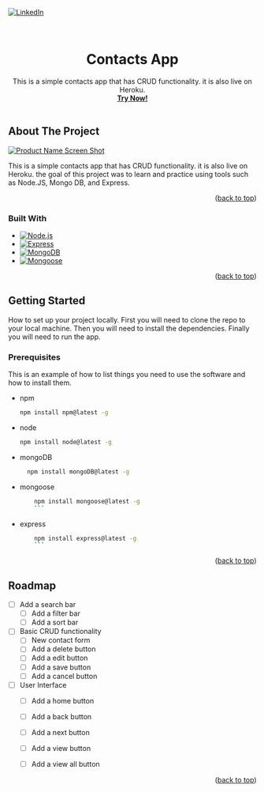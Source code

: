 
<a name="readme-top"></a>

[![LinkedIn][linkedin-shield]][linkedin-url]




<br />
<div align="center">
  <!-- <a href="https://github.com/github_username/repo_name">
    <img src="images/logo.png" alt="Logo" width="80" height="80">
  </a> -->

<h1 align="center">Contacts App</h3>

  <p align="center">
    This is a simple contacts app that has CRUD functionality. it is also live on Heroku.
    <br />
    <a href=heruco link ><strong>Try Now!</strong></a>
    <br />
    <br />
    <!-- <a href= tbd>View Demo</a>
    ·
    <a href=tbd>Report Bug</a>
    ·
    <a href=tbd>Request Feature</a> -->
  </p>
</div>




<!-- <details>
  <summary>Table of Contents</summary>
  <ol>
    <li>
      <a href="#about-the-project">About The Project</a>
      <ul>
        <li><a href="#built-with">Built With</a></li>
      </ul>
    </li>
    <li>
      <a href="#getting-started">Getting Started</a>
      <ul>
        <li><a href="#prerequisites">Prerequisites</a></li>
        <li><a href="#installation">Installation</a></li>
      </ul>
    </li>
    <li><a href="#usage">Usage</a></li>
    <li><a href="#roadmap">Roadmap</a></li>
    <li><a href="#contributing">Contributing</a></li>
    <li><a href="#license">License</a></li>
    <li><a href="#contact">Contact</a></li>
    <li><a href="#acknowledgments">Acknowledgments</a></li>
  </ol>
</details> -->



<!-- ABOUT THE PROJECT -->
## About The Project

[![Product Name Screen Shot][product-screenshot]](https://example.com)

This is a simple contacts app that has CRUD functionality. it is also live on Heroku. the goal of this project was to learn and practice using tools such as Node.JS, Mongo DB, and Express.  

<p align="right">(<a href="#readme-top">back to top</a>)</p>



### Built With

* [![Node.js](https://img.shields.io/badge/-Node.js-black?style=flat-square&logo=Node.js)](https://nodejs.org/en/)
* [![Express](https://img.shields.io/badge/-Express-black?style=flat-square&logo=Express)](https://expressjs.com/)
* [![MongoDB](https://img.shields.io/badge/-MongoDB-black?style=flat-square&logo=MongoDB)](https://www.mongodb.com/)
* [![Mongoose](https://img.shields.io/badge/-Mongoose-black?style=flat-square&logo=Mongoose)](https://mongoosejs.com/)

<p align="right">(<a href="#readme-top">back to top</a>)</p>



<!-- GETTING STARTED -->
## Getting Started

How to set up your project locally.
 First you will need to clone the repo to your local machine. Then you will need to install the dependencies. Finally you will need to run the app.
### Prerequisites

This is an example of how to list things you need to use the software and how to install them.
* npm
  ```sh
  npm install npm@latest -g
  ```
* node
  ```sh
  npm install node@latest -g
  ```
* mongoDB
  ```sh
    npm install mongoDB@latest -g
    ```
* mongoose
    ```sh
        npm install mongoose@latest -g
        ```
* express
    ```sh
        npm install express@latest -g
        ``` 
<p align="right">(<a href="#readme-top">back to top</a>)</p>

    
<!-- ### Installation

1. Get a free API Key at [https://example.com](https://example.com)
2. Clone the repo
   ```sh
   git clone https://github.com/github_username/repo_name.git
   ```
3. Install NPM packages
   ```sh
   npm install
   ```
4. Enter your API in `config.js`
   ```js
   const API_KEY = 'ENTER YOUR API';
   ```

<p align="right">(<a href="#readme-top">back to top</a>)</p> -->



<!-- USAGE EXAMPLES -->
<!-- ## Usage

Use this space to show useful examples of how a project can be used. Additional screenshots, code examples and demos work well in this space. You may also link to more resources.

_For more examples, please refer to the [Documentation](https://example.com)_

<p align="right">(<a href="#readme-top">back to top</a>)</p> -->



<!-- ROADMAP -->
## Roadmap


- [ ] Add a search bar
    - [ ] Add a filter bar
    - [ ] Add a sort bar

- [ ] Basic CRUD functionality
    - [ ] New contact form
    - [ ] Add a delete button
    - [ ] Add a edit button
    - [ ] Add a save button
    - [ ] Add a cancel button
- [ ] User Interface
    - [ ] Add a home button
    - [ ] Add a back button
    - [ ] Add a next button
    - [ ] Add a view button
    - [ ] Add a view all button


<!-- See the [open issues](https://github.com/github_username/repo_name/issues) for a full list of proposed features (and known issues). -->

<p align="right">(<a href="#readme-top">back to top</a>)</p>

<!-- MARKDOWN LINKS & IMAGES -->
<!-- https://www.markdownguide.org/basic-syntax/#reference-style-links -->

[linkedin-shield]: https://img.shields.io/badge/-LinkedIn-black.svg?style=for-the-badge&logo=linkedin&colorB=555
[linkedin-url]: https://linkedin.com/in/linkedin_username
[product-screenshot]: images/screenshot.png
[Node.js]: https://img.shields.io/badge/-Node.js-339933?style=flat-square&logo=Node.js&logoColor=white  
[Node-url]: https://nodejs.org/en/
[Express.js]: https://img.shields.io/badge/-Express.js-000000?style=flat-square&logo=Express&logoColor=white
[Express-url]: https://expressjs.com/
[mongodb]: https://img.shields.io/badge/-MongoDB-47A248?style=flat-square&logo=MongoDB&logoColor=white
[mongodb-url]: https://www.mongodb.com/
[mongoose]: https://img.shields.io/badge/-Mongoose-47A248?style=flat-square&logo=MongoDB&logoColor=white
[mongoose-url]: https://mongoosejs.com/